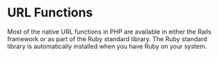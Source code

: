 # URL Functions

Most of the native URL functions in PHP are available in either the Rails
framework or as part of the Ruby standard library. The Ruby standard library
is automatically installed when you have Ruby on your system.
